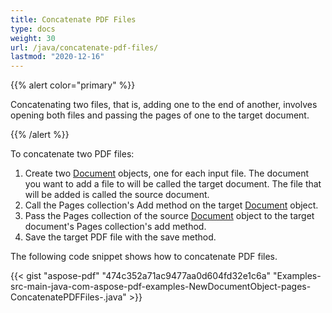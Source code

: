 ```yaml
---
title: Concatenate PDF Files
type: docs
weight: 30
url: /java/concatenate-pdf-files/
lastmod: "2020-12-16"
---
```


{{% alert color="primary" %}} 

Concatenating two files, that is, adding one to the end of another, involves opening both files and passing the pages of one to the target document.

{{% /alert %}} 

To concatenate two PDF files:

1. Create two [Document](https://apireference.aspose.com/java/pdf/com.aspose.pdf/Document) objects, one for each input file.
   The document you want to add a file to will be called the target document. The file that will be added is called the source document.
1. Call the Pages collection's Add method on the target [Document](https://apireference.aspose.com/java/pdf/com.aspose.pdf/Document) object.
1. Pass the Pages collection of the source [Document](https://apireference.aspose.com/java/pdf/com.aspose.pdf/Document) object to the target document's Pages collection's add method.
1. Save the target PDF file with the save method.

The following code snippet shows how to concatenate PDF files.



{{< gist "aspose-pdf" "474c352a71ac9477aa0d604fd32e1c6a" "Examples-src-main-java-com-aspose-pdf-examples-NewDocumentObject-pages-ConcatenatePDFFiles-.java" >}}



